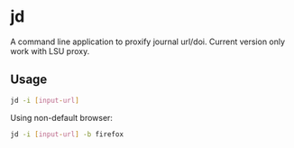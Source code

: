 # jd

A command line application to proxify journal url/doi. Current version only work with LSU proxy.

## Usage

```Bash
jd -i [input-url]
```

Using non-default browser:

```Bash
jd -i [input-url] -b firefox
```
